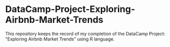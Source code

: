 # DataCamp-Project-Exploring-Airbnb-Market-Trends
This repository keeps the record of my completion of the DataCamp Project: "Exploring Airbnb Market Trends" using R language.
